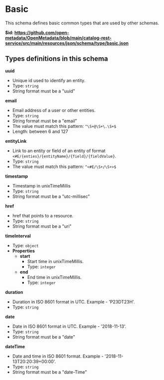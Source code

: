 # Basic

This schema defines basic common types that are used by other schemas.

<b id="httpsgithub.comopen-metadataopenmetadatablobmaincatalog-rest-servicesrcmainresourcesjsonschematypebasic.json">&#36;id: https://github.com/open-metadata/OpenMetadata/blob/main/catalog-rest-service/src/main/resources/json/schema/type/basic.json</b>



## Types definitions in this schema
**uuid**

 - Unique id used to identify an entity.
 - Type: `string`
 - String format must be a "uuid"


**email**

 - Email address of a user or other entities.
 - Type: `string`
 - String format must be a "email"
 - The value must match this pattern: `^\S+@\S+\.\S+$`
 - Length: between 6 and 127


**entityLink**

 - Link to an entity or field of an entity of format `<#E/{enties}/{entityName}/{field}/{fieldValue}`.
 - Type: `string`
 - The value must match this pattern: `^<#E/\S+/\S+>$`


**timestamp**

 - Timestamp in unixTimeMillis
 - Type: `string`
 - String format must be a "utc-millisec"


**href**

 - href that points to a resource.
 - Type: `string`
 - String format must be a "uri"


**timeInterval**

 - Type: `object`
 - **Properties**
	 - <b id="#https://github.com/open-metadata/OpenMetadata/blob/main/catalog-rest-service/src/main/resources/json/schema/type/basic.json/definitions/timeInterval/properties/start">start</b>
		 - Start time in unixTimeMillis.
		 - Type: `integer`
	 - <b id="#https://github.com/open-metadata/OpenMetadata/blob/main/catalog-rest-service/src/main/resources/json/schema/type/basic.json/definitions/timeInterval/properties/end">end</b>
		 - End time in unixTimeMillis.
		 - Type: `integer`


**duration**

 - Duration in ISO 8601 format in UTC. Example - 'P23DT23H'.
 - Type: `string`


**date**

 - Date in ISO 8601 format in UTC. Example - '2018-11-13'.
 - Type: `string`
 - String format must be a "date"


**dateTime**

 - Date and time in ISO 8601 format. Example - '2018-11-13T20:20:39+00:00'.
 - Type: `string`
 - String format must be a "date-Time"


